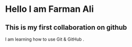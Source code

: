 # Hello I am Farman Ali
## This is my first collaboration on github

I am learning how to use Git & GitHub .